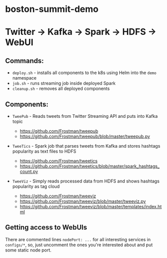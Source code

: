 # boston-summit-demo

# Twitter -> Kafka -> Spark -> HDFS -> WebUI

## Commands:

* `deploy.sh` - installs all components to the k8s using Helm into the `demo` namespace
* `job.sh` - runs streaming job inside deployed Spark
* `cleanup.sh` - removes all deployed components

## Components:

* `TweePub` - Reads tweets from Twitter Streaming API and puts into Kafka topic

  * https://github.com/Frostman/tweepub
  * https://github.com/Frostman/tweepub/blob/master/tweepub.py

* `TweeTics` - Spark job that parses tweets from Kafka and stores hashtags popularity as text files to HDFS

  * https://github.com/Frostman/tweetics
  * https://github.com/Frostman/tweetics/blob/master/spark_hashtags_count.py

* `TweeViz` - Simply reads processed data from HDFS and shows hashtags popularity as tag cloud

  * https://github.com/Frostman/tweeviz
  * https://github.com/Frostman/tweeviz/blob/master/tweeviz.py
  * https://github.com/Frostman/tweeviz/blob/master/templates/index.html

## Getting access to WebUIs

There are commented lines `nodePort: ...` for all interesting services in `configs/*`, so, just uncomment the ones you're interested about and put some static node port.
